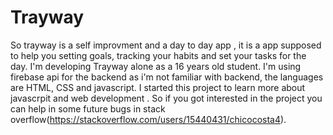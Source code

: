 # Trayway

So trayway is a self improvment and a day to day app , it is a app supposed to help you setting goals, tracking your habits and set your tasks for the day.
I'm developing Trayway alone as a  16 years old student. I'm using firebase api for the backend as i'm not familiar with backend, the languages are 
HTML, CSS and javascript. 
I started this project to  learn  more about javascrpit and web development . 
So if you got interested in the project you can help in some future bugs in stack overflow(https://stackoverflow.com/users/15440431/chicocosta4).
